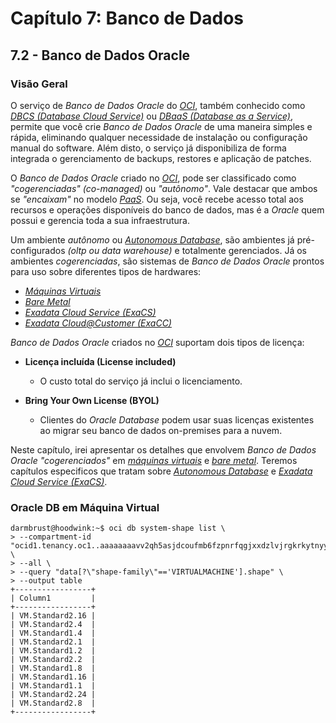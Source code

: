 # Capítulo 7: Banco de Dados

## 7.2 - Banco de Dados Oracle

### __Visão Geral__

O serviço de _Banco de Dados Oracle_ do _[OCI](https://www.oracle.com/cloud/)_, também conhecido como _[DBCS (Database Cloud Service)](https://docs.oracle.com/pt-br/iaas/Content/Database/Concepts/databaseoverview.htm)_ ou _[DBaaS (Database as a Service)](https://en.wikipedia.org/wiki/Data_as_a_service)_, permite que você crie _Banco de Dados Oracle_ de uma maneira simples e rápida, eliminando qualquer necessidade de instalação ou configuração manual do software. Além disto, o serviço já disponibiliza de forma integrada o gerenciamento de backups, restores e aplicação de patches.

O _Banco de Dados Oracle_ criado no _[OCI](https://www.oracle.com/cloud/)_, pode ser classificado como _"cogerenciadas" (co-managed)_ ou _"autônomo"_. Vale destacar que ambos se _"encaixam"_ no modelo _[PaaS](https://pt.wikipedia.org/wiki/Plataforma_como_servi%C3%A7o)_. Ou seja, você recebe acesso total aos recursos e operações disponíveis do banco de dados, mas é a _Oracle_ quem possui e gerencia toda a sua infraestrutura.

Um ambiente _autônomo_ ou _[Autonomous Database](https://docs.oracle.com/pt-br/iaas/Content/Database/Concepts/adboverview.htm#Overview_of_Autonomous_Databases)_, são ambientes já pré-configurados _(oltp ou data warehouse)_ e totalmente gerenciados. Já os ambientes _cogerenciadas_, são sistemas de _Banco de Dados Oracle_ prontos para uso sobre diferentes tipos de hardwares:

- _[Máquinas Virtuais](https://docs.oracle.com/pt-br/iaas/Content/Database/Concepts/overview.htm#Virtual)_
- _[Bare Metal](https://docs.oracle.com/pt-br/iaas/Content/Database/Concepts/overview.htm#baremetal)_
- _[Exadata Cloud Service (ExaCS)](https://docs.oracle.com/pt-br/iaas/Content/Database/Concepts/exaoverview.htm)_
- _[Exadata Cloud@Customer (ExaCC)](https://docs.oracle.com/pt-br/iaas/exadata/index.html)_

_Banco de Dados Oracle_ criados no _[OCI](https://www.oracle.com/cloud/)_ suportam dois tipos de licença:

- **Licença incluída (License included)**
    - O custo total do serviço já inclui o licenciamento.
    
- **Bring Your Own License (BYOL)**
    - Clientes do _Oracle Database_ podem usar suas licenças existentes ao migrar seu banco de dados on-premises para a nuvem. 

Neste capítulo, irei apresentar os detalhes que envolvem _Banco de Dados Oracle_ _"cogerenciados"_ em _[máquinas virtuais](https://docs.oracle.com/pt-br/iaas/Content/Database/Concepts/overview.htm#Virtual)_ e _[bare metal](https://docs.oracle.com/pt-br/iaas/Content/Database/Concepts/overview.htm#baremetal)_. Teremos capítulos especificos que tratam sobre _[Autonomous Database](https://docs.oracle.com/pt-br/iaas/Content/Database/Concepts/adboverview.htm#Overview_of_Autonomous_Databases)_ e _[Exadata Cloud Service (ExaCS)](https://docs.oracle.com/pt-br/iaas/Content/Database/Concepts/exaoverview.htm)_.

### __Oracle DB em Máquina Virtual__

```
darmbrust@hoodwink:~$ oci db system-shape list \
> --compartment-id "ocid1.tenancy.oc1..aaaaaaaavv2qh5asjdcoufmb6fzpnrfqgjxxdzlvjrgkrkytnyyz6zgvjnua" \
> --all \
> --query "data[?\"shape-family\"=='VIRTUALMACHINE'].shape" \
> --output table
+-----------------+
| Column1         |
+-----------------+
| VM.Standard2.16 |
| VM.Standard2.4  |
| VM.Standard1.4  |
| VM.Standard2.1  |
| VM.Standard1.2  |
| VM.Standard2.2  |
| VM.Standard1.8  |
| VM.Standard1.16 |
| VM.Standard1.1  |
| VM.Standard2.24 |
| VM.Standard2.8  |
+-----------------+
```